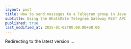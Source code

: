 ```yaml
---
layout: post
title: How to send messages to a Telegram group in Java
subtitle: Using the WhatsMate Telegram Gateway REST API
published: true
last_modified_at: 2025-01-02T00:00:00+08:00
---
```




<script>
    function pageRedirect() {
        window.location.replace("/2022-06-23-send-telegram-group-message-java/");
    }      
    setTimeout("pageRedirect()", 1000);
</script>

Redirecting to the latest version ...


